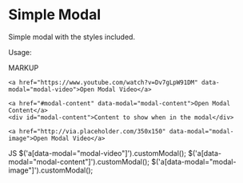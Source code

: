 # Simple Modal
Simple modal with the styles included.

Usage:

MARKUP
```
<a href="https://www.youtube.com/watch?v=Dv7gLpW91DM" data-modal="modal-video">Open Modal Video</a>

<a href="#modal-content" data-modal="modal-content">Open Modal Content</a>
<div id="modal-content">Content to show when in the modal</div>

<a href="http://via.placeholder.com/350x150" data-modal="modal-image">Open Modal Video</a>
```
JS
$('a[data-modal="modal-video"]').customModal();
$('a[data-modal="modal-content"]').customModal();
$('a[data-modal="modal-image"]').customModal();
